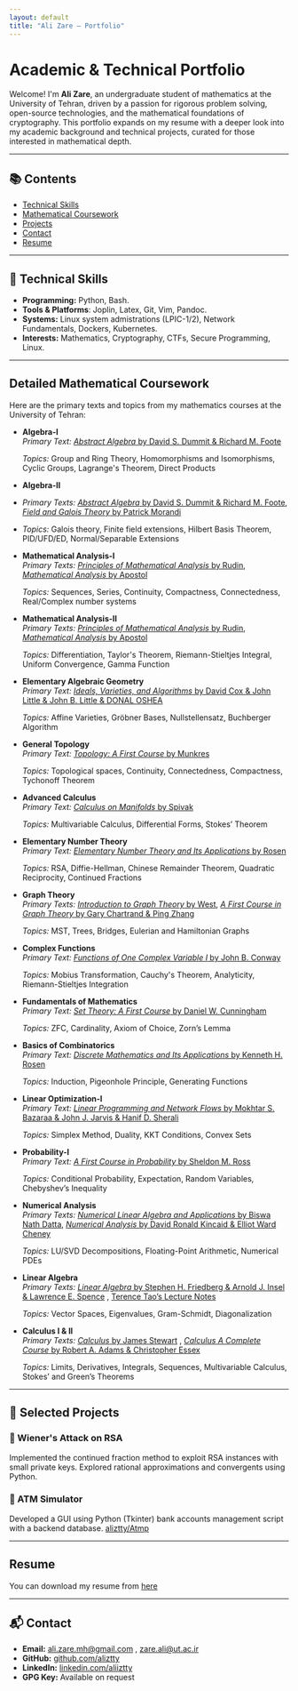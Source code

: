 ```yaml
---
layout: default
title: "Ali Zare – Portfolio"
---
```


# Academic & Technical Portfolio

Welcome! I'm **Ali Zare**, an undergraduate student of mathematics at the University of Tehran, driven by a passion for rigorous problem solving, open-source technologies, and the mathematical foundations of cryptography. This portfolio expands on my resume with a deeper look into my academic background and technical projects, curated for those interested in mathematical depth.

---

## 📚 Contents
- [Technical Skills](#-technical-skills)
- [Mathematical Coursework](#detailed-mathematical-coursework)
- [Projects](#-selected-projects)
- [Contact](#-contact)
- [Resume](#resume)

----

## 🔧 Technical Skills

- **Programming:** Python, Bash.
- **Tools & Platforms**: Joplin, Latex, Git, Vim, Pandoc.
- **Systems:** Linux system admistrations (LPIC-1/2), Network Fundamentals, Dockers, Kubernetes.
- **Interests:** Mathematics, Cryptography, CTFs, Secure Programming, Linux.

---

## Detailed Mathematical Coursework

Here are the primary texts and topics from my mathematics courses at the University of Tehran:

*  **Algebra-I**  
   *Primary Text:* [*Abstract Algebra* by David S. Dummit & Richard M. Foote](https://www.google.com/books/edition/Abstract_Algebra/KIGbCgAAQBAJ?hl=en&kptab=getbook)

   *Topics:* Group and Ring Theory, Homomorphisms and Isomorphisms, Cyclic Groups, Lagrange's Theorem, Direct Products

*  **Algebra-II**  
*   *Primary Texts:* [*Abstract Algebra* by David S. Dummit & Richard M. Foote](https://www.google.com/books/edition/Abstract_Algebra/KIGbCgAAQBAJ?hl=en&kptab=getbook), [*Field and Galois Theory* by Patrick Morandi](https://www.google.com/books/edition/Field_and_Galois_Theory/x_DjBwAAQBAJ?hl=en&gbpv=0)

*   *Topics:* Galois theory, Finite field extensions, Hilbert Basis Theorem, PID/UFD/ED, Normal/Separable Extensions

* **Mathematical Analysis-I**  
   *Primary Texts:* [*Principles of Mathematical Analysis* by Rudin](https://www.google.com/books/edition/Principles_of_Mathematical_Analysis/yifvAAAAMAAJ?hl=en&gbpv=0&bsq=principal%20of%20mathematical%20analysis%20by%20rudin), [*Mathematical Analysis* by Apostol](https://www.google.com/books/edition/Mathematical_Analysis/ZRK-PAAACAAJ?hl=en)

   *Topics:* Sequences, Series, Continuity, Compactness, Connectedness, Real/Complex number systems

* **Mathematical Analysis-II**  
   *Primary Texts:* [*Principles of Mathematical Analysis* by Rudin](https://www.google.com/books/edition/Principles_of_Mathematical_Analysis/yifvAAAAMAAJ?hl=en&gbpv=0&bsq=principal%20of%20mathematical%20analysis%20by%20rudin), [*Mathematical Analysis* by Apostol](https://www.google.com/books/edition/Mathematical_Analysis/ZRK-PAAACAAJ?hl=en)

   *Topics:* Differentiation, Taylor's Theorem, Riemann-Stieltjes Integral, Uniform Convergence, Gamma Function

* **Elementary Algebraic Geometry**  
   *Primary Text:* [*Ideals, Varieties, and Algorithms* by David Cox & John Little & John B. Little & DONAL OSHEA](https://www.google.com/books/edition/Ideals_Varieties_and_Algorithms/rvHiBwAAQBAJ?hl=en&gbpv=0)

   *Topics:* Affine Varieties, Gröbner Bases, Nullstellensatz, Buchberger Algorithm

* **General Topology**  
   *Primary Text:* [*Topology: A First Course* by Munkres](https://www.google.com/books/edition/Topology/NnCjQgAACAAJ?hl=en)

   *Topics:* Topological spaces, Continuity, Connectedness, Compactness, Tychonoff Theorem

* **Advanced Calculus**  
   *Primary Text:* [*Calculus on Manifolds* by Spivak](https://www.google.com/books/edition/Calculus_on_Manifolds/oMGc3zwvw34C?hl=en&gbpv=0)

   *Topics:* Multivariable Calculus, Differential Forms, Stokes’ Theorem

* **Elementary Number Theory**  
   *Primary Text:* [*Elementary Number Theory and Its Applications* by Rosen](https://www.google.com/books/edition/Elementary_Number_Theory_and_Its_Applica/HOMZAQAAIAAJ?hl=en&gbpv=0&bsq=Elementary%20Number%20Theory%20and%20its%20application%20by%20Kenneth%20H.%20Rosen%20edition%205th)

   *Topics:* RSA, Diffie-Hellman, Chinese Remainder Theorem, Quadratic Reciprocity, Continued Fractions

* **Graph Theory**  
   *Primary Texts:* [*Introduction to Graph Theory* by West](https://www.google.com/books/edition/Introduction_to_Graph_Theory/61gtAAAACAAJ?hl=en), [*A First Course in Graph Theory* by Gary Chartrand & Ping Zhang](https://www.google.com/books/edition/A_First_Course_in_Graph_Theory/ocIr0RHyI8oC?hl=en&gbpv=1&dq=A+first+course+in+graph+theory+by+chartrand+Zhang&printsec=frontcover)

   *Topics:* MST, Trees, Bridges, Eulerian and Hamiltonian Graphs

* **Complex Functions**  
   *Primary Text:* [*Functions of One Complex Variable I* by John B. Conway](https://www.google.com/books/edition/Functions_of_One_Complex_Variable_I/zh_SBwAAQBAJ?hl=en&gbpv=0)

   *Topics:* Mobius Transformation, Cauchy's Theorem, Analyticity, Riemann-Stieltjes Integration

* **Fundamentals of Mathematics**  
   *Primary Text:* [*Set Theory: A First Course* by Daniel W. Cunningham](https://www.google.com/books/edition/Set_Theory/S1GJDAAAQBAJ?hl=en&gbpv=0)

   *Topics:* ZFC, Cardinality, Axiom of Choice, Zorn’s Lemma

* **Basics of Combinatorics**  
   *Primary Text:* [*Discrete Mathematics and Its Applications* by Kenneth H. Rosen](https://www.google.com/books/edition/Discrete_Mathematics_and_Its_Application/efMmtAEACAAJ?hl=en)

   *Topics:* Induction, Pigeonhole Principle, Generating Functions

* **Linear Optimization-I**  
   *Primary Text:* [*Linear Programming and Network Flows* by Mokhtar S. Bazaraa & John J. Jarvis & Hanif D. Sherali](https://www.google.com/books/edition/Linear_Programming_and_Network_Flows/AW9v7GyuncsC?hl=en&gbpv=0)

   *Topics:* Simplex Method, Duality, KKT Conditions, Convex Sets

* **Probability-I**  
   *Primary Text:* [*A First Course in Probability* by Sheldon M. Ross](https://www.google.com/books/edition/A_First_Course_in_Probability/hHgpAQAAMAAJ?hl=en&gbpv=0&bsq=A%20First%20Course%20in%20Probability%20by%20Sheldon%20Ross)

   *Topics:* Conditional Probability, Expectation, Random Variables, Chebyshev’s Inequality

* **Numerical Analysis**  
   *Primary Texts:* [*Numerical Linear Algebra and Applications* by Biswa Nath Datta](https://www.google.com/books/edition/Numerical_Linear_Algebra_and_Application/-tW8-FUoxWwC?hl=en&gbpv=0), [*Numerical Analysis* by David Ronald Kincaid & Elliot Ward Cheney](https://www.google.com/books/edition/Numerical_Analysis/kPDtAp3UZtIC?hl=en&gbpv=0)

   *Topics:* LU/SVD Decompositions, Floating-Point Arithmetic, Numerical PDEs

* **Linear Algebra**  
   *Primary Texts:* [*Linear Algebra* by Stephen H. Friedberg & Arnold J. Insel & Lawrence E. Spence](https://www.google.com/books/edition/Linear_Algebra/HCUlAQAAIAAJ?hl=en&gbpv=0&bsq=Linear%20Algebra%20by%20friedberg) , [Terence Tao’s Lecture Notes](https://terrytao.wordpress.com/wp-content/uploads/2016/12/linear-algebra-notes.pdf)  

   *Topics:* Vector Spaces, Eigenvalues, Gram-Schmidt, Diagonalization

* **Calculus I & II**  
   *Primary Texts:* [*Calculus* by James Stewart](https://search.worldcat.org/title/1422865781) , [*Calculus A Complete Course* by Robert A. Adams & Christopher Essex](https://search.worldcat.org/title/1039886914?oclcNum=1039886914)

   *Topics:* Limits, Derivatives, Integrals, Sequences, Multivariable Calculus, Stokes’ and Green’s Theorems

---
## 🧪 Selected Projects

### 🔐 Wiener's Attack on RSA
Implemented the continued fraction method to exploit RSA instances with small private keys. Explored rational approximations and convergents using Python.  

### 🏧 ATM Simulator
Developed a GUI using Python (Tkinter) bank accounts management script with a backend database. [aliztty/Atmp](https://github.com/aliztty/Atmp)

---
## Resume

You can download my resume from [here](resume/resume.pdf)

---
## 📬 Contact

- **Email:** [ali.zare.mh@gmail.com](mailto:ali.zare.mh@gmail.com) , [zare.ali@ut.ac.ir](mailto:zare.ali@ut.ac.ir)
- **GitHub:** [github.com/aliztty](https://github.com/aliztty)  
- **LinkedIn:** [linkedin.com/aliiztty](https://linkedin.com/in/aliztty)  
- **GPG Key:** Available on request


